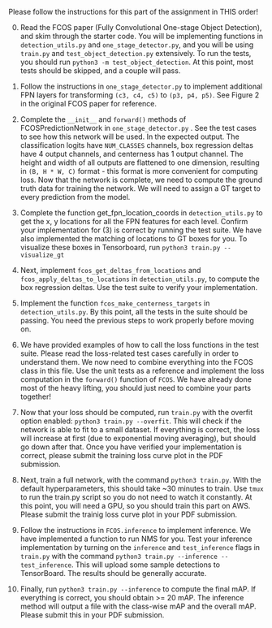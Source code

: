 Please follow the instructions for this part of the assignment in THIS order!

0. Read the FCOS paper (Fully Convolutional One-stage Object Detection), and 
skim through the starter code. You will be implementing functions in `detection_utils.py`
and `one_stage_detector.py`, and you will be using `train.py` and `test_object_detection.py`
extensively. To run the tests, you should run `python3 -m test_object_detection`. At this 
point, most tests should be skipped, and a couple will pass.

1. Follow the instructions in `one_stage_detector.py` to implement additional FPN
layers for transforming `(c3, c4, c5)` to `(p3, p4, p5)`. See Figure 2 in
the original FCOS paper for reference.

2. Complete the `__init__` and `forward()` methods of FCOSPredictionNetwork
in `one_stage_detector.py` . See the test cases to see
how this network will be used. In the expected output. The classification 
logits have `NUM_CLASSES` channels, box regression deltas have 4 output 
channels, and centerness has 1 output channel.
The height and width of all outputs are flattened to one dimension, resulting 
in `(B, H * W, C)` format - this format is more convenient for computing loss.
Now that the network is complete, we need to compute the ground truth 
data for training the network. We will need to assign a GT target to 
every prediction from the model.

3. Complete the function get_fpn_location_coords in `detection_utils.py` to get the 
x, y locations for all the FPN features for each level.
Confirm your implementation for (3) is correct by running the test suite. We have also implemented 
the matching of locations to GT boxes for you. To visualize these boxes in Tensorboard, run `python3 train.py --visualize_gt`

4. Next, implement `fcos_get_deltas_from_locations` and `fcos_apply_deltas_to_locations`
in `detection_utils.py`, to compute the box regression deltas. Use the test suite to verify
your implementation.

5. Implement the function `fcos_make_centerness_targets` in `detection_utils.py`. 
By this point, all the tests in the suite should be passing. You need the 
previous steps to work properly before moving on.

6. We have provided examples of how to call the loss functions in the 
test suite. Please read the loss-related test cases carefully in order
to understand them. We now need to combine everything into the FCOS class
in this file. Use the unit tests as a reference and implement the loss computation
in the `forward()` function of `FCOS`. We have already done most of the heavy lifting, 
you should just need to combine your parts together!

7. Now that your loss should be computed, run `train.py` with the overfit option
enabled: `python3 train.py --overfit`. 
This will check if the network is able to fit to a small dataset. If 
everything is correct, the loss will increase at first (due to exponential moving averaging), 
but should go down after that. Once you have verified your implementation is correct, please
submit the training loss curve plot in the PDF submission.

8. Next, train a full network, with the command
`python3 train.py`.
 With the default hyperparameters, this should
take ~30 minutes to train. Use `tmux` to run the train.py script so you do not
need to watch it constantly. At this point, you will need a GPU, so you
should train this part on AWS. Please submit the trainig loss curve plot in your PDF submission.

9. Follow the instructions in `FCOS.inference` to implement inference. We have 
implemented a function to run NMS for you. Test your inference implementation
by turning on the `inference` and `test_inference` flags in `train.py` with the command `python3 train.py --inference --test_inference`. This will
upload some sample detections to TensorBoard. The results should be generally accurate.

10. Finally, run `python3 train.py --inference` to compute 
the final mAP. If everything is correct, you should obtain >= 20 mAP. The inference method will output a file with the class-wise mAP and the overall mAP. Please submit this in your PDF submission.
